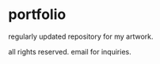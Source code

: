 # portfolio
regularly updated repository for my artwork.

all rights reserved. email for inquiries.
